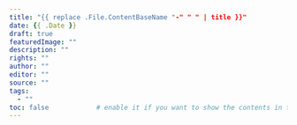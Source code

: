 ```yaml
---
title: "{{ replace .File.ContentBaseName "-" " " | title }}"
date: {{ .Date }}
draft: true
featuredImage: ""
description: ""
rights: ""
author: ""
editor: ""
source: ""
tags:
  - ""
toc: false            # enable it if you want to show the contents in the sidebar
---
```

